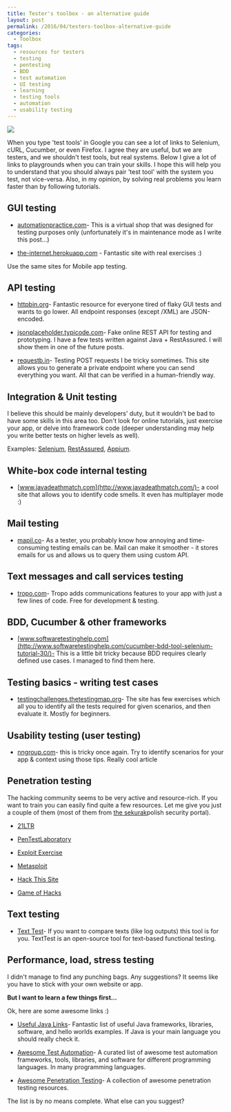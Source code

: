 ```yaml
---
title: Tester's toolbox - an alternative guide
layout: post
permalink: /2016/04/testers-toolbox-alternative-guide
categories:
  - Toolbox
tags:
  - resources for testers
  - testing
  - pentesting
  - BDD
  - test automation
  - UI testing
  - learning
  - testing tools
  - automation
  - usability testing 
---
```


![](/images/blog/bob.png)

When you type 'test tools' in Google you can see a lot of links to Selenium, cURL, Cucumber, or even Firefox. I agree they are useful, but we are testers, and we shouldn't test tools, but real systems. Below I give a lot of links to playgrounds when you can train your skills. I hope this will help you to understand that you should always pair 'test tool' with the system you test, not vice-versa. Also, in my opinion, by solving real problems you learn faster than by following tutorials.

## GUI testing

- [automationpractice.com](http://automationpractice.com/)- This is a virtual shop that was designed for testing purposes only (unfortunately it's in maintenance mode as I write this post...)

- [the-internet.herokuapp.com](http://the-internet.herokuapp.com/) - Fantastic site with real exercises :)

Use the same sites for Mobile app testing.

## API testing

- [httpbin.org](http://httpbin.org/)- Fantastic resource for everyone tired of flaky GUI tests and wants to go lower. All endpoint responses (except /XML) are JSON-encoded.

- [jsonplaceholder.typicode.com](http://jsonplaceholder.typicode.com/)- Fake online REST API for testing and prototyping. I have a few tests written against Java + RestAssured. I will show them in one of the future posts.

- [requestb.in](http://requestb.in/)- Testing POST requests I be tricky sometimes. This site allows you to generate a private endpoint where you can send everything you want. All that can be verified in a human-friendly way.

## Integration & Unit testing

I believe this should be mainly developers' duty, but it wouldn't be bad to have some skills in this area too. Don't look for online tutorials, just exercise your app, or delve into framework code (deeper understanding may help you write better tests on higher levels as well).

Examples: [Selenium](https://github.com/SeleniumHQ/selenium), [RestAssured](https://github.com/jayway/rest-assured), [Appium](https://github.com/appium/appium).

## White-box code internal testing

- [www.javadeathmatch.com](http://www.javadeathmatch.com/)- a cool site that allows you to identify code smells. It even has multiplayer mode :)

## Mail testing

- [mapil.co](http://mapil.co/)- As a tester, you probably know how annoying and time-consuming testing emails can be. Mail can make it smoother - it stores emails for us and allows us to query them using custom API.

## Text messages and call services testing

- [tropo.com](http://tropo.com/)- Tropo adds communications features to your app with just a few lines of code. Free for development & testing.

## BDD, Cucumber & other frameworks

- [www.softwaretestinghelp.com](http://www.softwaretestinghelp.com/cucumber-bdd-tool-selenium-tutorial-30/)- This is a little bit tricky because BDD requires clearly defined use cases. I managed to find them here.

## Testing basics - writing test cases

- [testingchallenges.thetestingmap.org](http://testingchallenges.thetestingmap.org/)- The site has few exercises which all you to identify all the tests required for given scenarios, and then evaluate it. Mostly for beginners.

## Usability testing (user testing)

- [nngroup.com](https://www.nngroup.com/articles/task-scenarios-usability-testing/)- this is tricky once again. Try to identify scenarios for your app & context using those tips. Really cool article

## Penetration testing

The hacking community seems to be very active and resource-rich. If you want to train you can easily find quite a few resources. Let me give you just a couple of them (most of them from [the sekurak](http://sekurak.pl/trenowanie-testow-penetracyjnych-na-zywych-systemach/)polish security portal).

- [21LTR](http://21ltr.com/2012/06/19/21LTR-Scene-One-LiveCD/)

- [PenTestLaboratory](http://pentestlab.org/project/lab-in-a-box/)

- [Exploit Exercise](https://exploit-exercises.com/)

- [Metasploit](https://www.offensive-security.com/metasploit-unleashed/requirements/)

- [Hack This Site](https://www.hackthissite.org/)

- [Game of Hacks](http://www.gameofhacks.com/)

## Text testing

- [Text Test](http://texttest.sourceforge.net/index.php?page=main)- If you want to compare texts (like log outputs) this tool is for you. TextTest is an open-source tool for text-based functional testing.

## Performance, load, stress testing

I didn't manage to find any punching bags. Any suggestions? It seems like you have to stick with your own website or app.

**But I want to learn a few things first...**

Ok, here are some awesome links :)

- [Useful Java Links](https://github.com/Vedenin/useful-java-links/#iv-testing)- Fantastic list of useful Java frameworks, libraries, software, and hello worlds examples. If Java is your main language you should really check it.

- [Awesome Test Automation](https://github.com/atinfo/awesome-test-automation)- A curated list of awesome test automation frameworks, tools, libraries, and software for different programming languages. In many programming languages.

- [Awesome Penetration Testing](https://github.com/enaqx/awesome-pentest)- A collection of awesome penetration testing resources.

The list is by no means complete. What else can you suggest?
